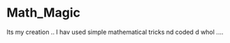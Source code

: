 Math_Magic
==========

Its my creation .. I hav used simple mathematical tricks nd coded d whol .... 

